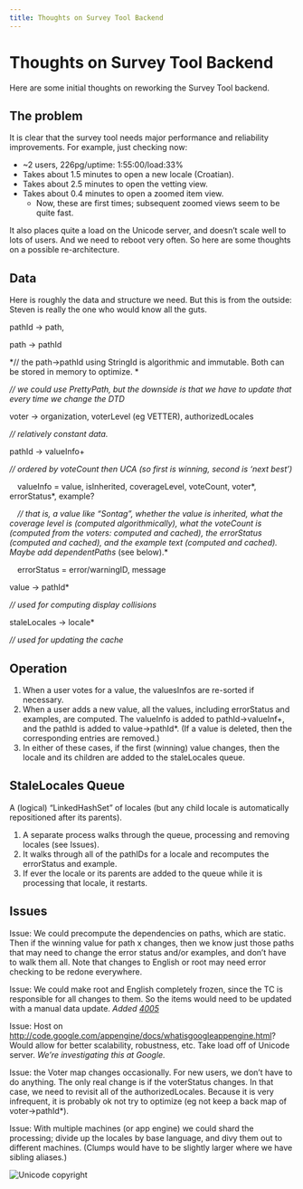 ```yaml
---
title: Thoughts on Survey Tool Backend
---
```


# Thoughts on Survey Tool Backend

Here are some initial thoughts on reworking the Survey Tool backend.

## The problem

It is clear that the survey tool needs major performance and reliability improvements. For example, just checking now:

- ~2 users, 226pg/uptime: 1:55:00/load:33%
- Takes about 1.5 minutes to open a new locale (Croatian).
- Takes about 2.5 minutes to open the vetting view.
- Takes about 0.4 minutes to open a zoomed item view.
    - Now, these are first times; subsequent zoomed views seem to be quite fast.

It also places quite a load on the Unicode server, and doesn’t scale well to lots of users. And we need to reboot very often. So here are some thoughts on a possible re-architecture.

## Data
Here is roughly the data and structure we need. But this is from the outside: Steven is really the one who would know all the guts.

pathId → path,

path → pathId

*// the path→pathId using StringId is algorithmic and immutable. Both can be stored in memory to optimize. *

*// we could use PrettyPath, but the downside is that we have to update that every time we change the DTD*

voter → organization, voterLevel (eg VETTER), authorizedLocales

*// relatively constant data.*

pathId → valueInfo+

*// ordered by voteCount then UCA (so first is winning, second is ‘next best’)*

&emsp;valueInfo = value, isInherited, coverageLevel, voteCount, voter*, errorStatus*, example?
     
&emsp;*// that is, a value like “Sontag”, whether the value is inherited, what the coverage level is (computed algorithmically), what the voteCount is (computed from the voters: computed and cached), the errorStatus (computed and cached), and the example text (computed and cached). Maybe add dependentPaths* (see below).*

&emsp;errorStatus = error/warningID, message 

value → pathId*

*// used for computing display collisions*

staleLocales → locale*

*// used for updating the cache*

## Operation

1. When a user votes for a value, the valuesInfos are re-sorted if necessary.
2. When a user adds a new value, all the values, including errorStatus and examples, are
computed. The valueInfo is added to pathId→valueInf+, and the pathId is added to
value→pathId*. (If a value is deleted, then the corresponding entries are removed.)
3. In either of these cases, if the first (winning) value changes, then the locale and its
children are added to the staleLocales queue.

## StaleLocales Queue

A (logical) “LinkedHashSet” of locales (but any child locale is automatically repositioned after its parents).

1. A separate process walks through the queue, processing and removing locales (see Issues).
2. It walks through all of the pathIDs for a locale and recomputes the errorStatus and example.
3. If ever the locale or its parents are added to the queue while it is processing that locale, it restarts.

## Issues

Issue: We could precompute the dependencies on paths, which are static. Then if the winning value for path x changes, then we know just those paths that may need to change the error status and/or examples, and don’t have to walk them all. Note that changes to English or root may need error checking to be redone everywhere.

Issue: We could make root and English completely frozen, since the TC is responsible for all changes to them. So the items would need to be updated with a manual data update. *Added [4005](http://unicode.org/cldr/trac/ticket/4005)*

Issue: Host on http://code.google.com/appengine/docs/whatisgoogleappengine.html? Would allow for better scalability, robustness, etc. Take load off of Unicode server. *We’re investigating this at Google.*

Issue: the Voter map changes occasionally. For new users, we don’t have to do anything. The only real change is if the voterStatus changes. In that case, we need to revisit all of the authorizedLocales. Because it is very infrequent, it is probably ok not try to optimize (eg not keep a back map of voter→pathId*).

Issue: With multiple machines (or app engine) we could shard the processing; divide up the locales by base language, and divy them out to different machines. (Clumps would have to be slightly larger where we have sibling aliases.)

![Unicode copyright](https://www.unicode.org/img/hb_notice.gif)